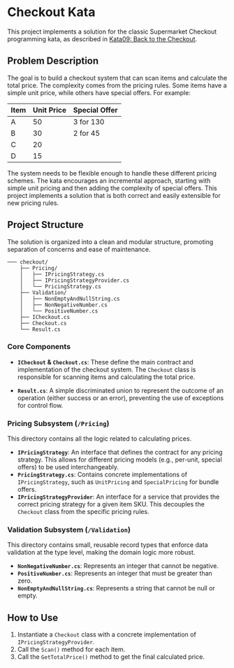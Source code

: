 # Checkout Kata

This project implements a solution for the classic Supermarket Checkout programming kata, as described in [Kata09: Back to the Checkout](http://codekata.com/kata/kata09-back-to-the-checkout/).

## Problem Description

The goal is to build a checkout system that can scan items and calculate the total price. The complexity comes from the pricing rules. Some items have a simple unit price, while others have special offers. For example:

| Item | Unit Price | Special Offer |
| :--- | :--- | :--- |
| A    | 50         | 3 for 130     |
| B    | 30         | 2 for 45      |
| C    | 20         |               |
| D    | 15         |               |

The system needs to be flexible enough to handle these different pricing schemes. The kata encourages an incremental approach, starting with simple unit pricing and then adding the complexity of special offers. This project implements a solution that is both correct and easily extensible for new pricing rules.

## Project Structure

The solution is organized into a clean and modular structure, promoting separation of concerns and ease of maintenance.

```
─── checkout/
    ├── Pricing/
    │   ├── IPricingStrategy.cs
    │   ├── IPricingStrategyProvider.cs
    │   └── PricingStrategy.cs
    ├── Validation/
    │   ├── NonEmptyAndNullString.cs
    │   ├── NonNegativeNumber.cs
    │   └── PositiveNumber.cs
    ├── ICheckout.cs
    ├── Checkout.cs
    └── Result.cs
```

### Core Components

*   **`ICheckout` & `Checkout.cs`**: These define the main contract and implementation of the checkout system. The `Checkout` class is responsible for scanning items and calculating the total price.

*   **`Result.cs`**: A simple discriminated union to represent the outcome of an operation (either success or an error), preventing the use of exceptions for control flow.

### Pricing Subsystem (`/Pricing`)

This directory contains all the logic related to calculating prices.

*   **`IPricingStrategy`**: An interface that defines the contract for any pricing strategy. This allows for different pricing models (e.g., per-unit, special offers) to be used interchangeably.
*   **`PricingStrategy.cs`**: Contains concrete implementations of `IPricingStrategy`, such as `UnitPricing` and `SpecialPricing` for bundle offers.
*   **`IPricingStrategyProvider`**: An interface for a service that provides the correct pricing strategy for a given item SKU. This decouples the `Checkout` class from the specific pricing rules.

### Validation Subsystem (`/Validation`)

This directory contains small, reusable record types that enforce data validation at the type level, making the domain logic more robust.

*   **`NonNegativeNumber.cs`**: Represents an integer that cannot be negative.
*   **`PositiveNumber.cs`**: Represents an integer that must be greater than zero.
*   **`NonEmptyAndNullString.cs`**: Represents a string that cannot be null or empty.

## How to Use

1.  Instantiate a `Checkout` class with a concrete implementation of `IPricingStrategyProvider`.
2.  Call the `Scan()` method for each item.
3.  Call the `GetTotalPrice()` method to get the final calculated price.
